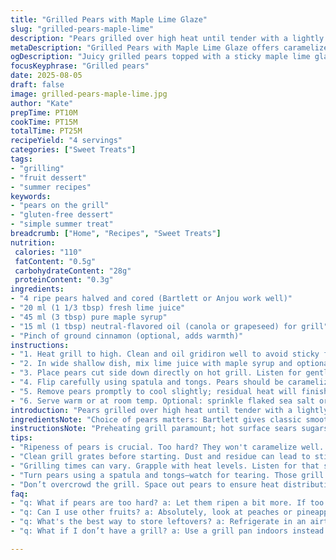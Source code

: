 ```yaml
---
title: "Grilled Pears with Maple Lime Glaze"
slug: "grilled-pears-maple-lime"
description: "Pears grilled over high heat until tender with a lightly caramelized surface. Citrus juice brightens the fruit, while a sticky maple-lime glaze replaces honey and lemon for added depth. Pears softened but still holding shape, grill marks visible, caramel scents wafting. Simple, fruit-focused dessert without gluten, nuts, dairy, or eggs. Quick, approachable method for summer cookouts or weeknight treats. Tactile doneness cues emphasized over timers."
metaDescription: "Grilled Pears with Maple Lime Glaze offers caramelized sweetness with tart citrus for balanced summer flavors"
ogDescription: "Juicy grilled pears topped with a sticky maple lime glaze, a fresh twist on dessert that brightens up any summer gathering"
focusKeyphrase: "Grilled pears"
date: 2025-08-05
draft: false
image: grilled-pears-maple-lime.jpg
author: "Kate"
prepTime: PT10M
cookTime: PT15M
totalTime: PT25M
recipeYield: "4 servings"
categories: ["Sweet Treats"]
tags:
- "grilling"
- "fruit dessert"
- "summer recipes"
keywords:
- "pears on the grill"
- "gluten-free dessert"
- "simple summer treat"
breadcrumb: ["Home", "Recipes", "Sweet Treats"]
nutrition: 
 calories: "110"
 fatContent: "0.5g"
 carbohydrateContent: "28g"
 proteinContent: "0.3g"
ingredients:
- "4 ripe pears halved and cored (Bartlett or Anjou work well)"
- "20 ml (1 1/3 tbsp) fresh lime juice"
- "45 ml (3 tbsp) pure maple syrup"
- "15 ml (1 tbsp) neutral-flavored oil (canola or grapeseed) for grill"
- "Pinch of ground cinnamon (optional, adds warmth)"
instructions:
- "1. Heat grill to high. Clean and oil gridiron well to avoid sticky fruit."
- "2. In wide shallow dish, mix lime juice with maple syrup and optional cinnamon. Toss pear halves gently to coat evenly—do not soak, just enough to glaze surface."
- "3. Place pears cut side down directly on hot grill. Listen for gentle sizzle—start caramelizing sugars and locking moisture in. Grill 4 to 5 minutes; look for char lines and slight softening."
- "4. Flip carefully using spatula and tongs. Pears should be caramelized underneath but not blackened. Grill an additional 3 to 4 minutes until pierced easily but still firm."
- "5. Remove pears promptly to cool slightly; residual heat will finish softening. Drizzle any remaining glaze over warm fruit before serving."
- "6. Serve warm or at room temp. Optional: sprinkle flaked sea salt or freshly ground black pepper to contrast sweetness."
introduction: "Pears grilled over high heat until tender with a lightly caramelized surface. Citrus juice brightens the fruit, while a sticky maple-lime glaze replaces honey and lemon for added depth. Pears softened but still holding shape, grill marks visible, caramel scents wafting. Simple, fruit-focused dessert without gluten, nuts, dairy, or eggs. Quick, approachable method for summer cookouts or weeknight treats. Tactile doneness cues emphasized over timers."
ingredientsNote: "Choice of pears matters: Bartlett gives classic smooth sweetness and softer flesh, Anjou keeps a bit firmer structure. Avoid grainy, mealy fruit, especially beyond prime ripeness. Lime juice swaps for lemon here; lime’s sharper, with fragrant citrus oils that pair well with maple syrup’s deep notes. Maple syrup stands in for honey—less floral, more caramel, better on heat without burning too fast. Neutral oil on grill grate essential for fruit release; no oil on pears themselves. Cinnamon optional but recommended for those wanting complexity. Salting finished pears with flaked sea salt or freshly cracked pepper induced unexpected, balanced contrast. Good substitutions: lemon juice if lime unavailable, agave syrup for maple but watch caramel rate and sweetness level. If no grill, use grill pan but watch for scorch spots. For unstable grills, foil under pears maintains caramel contact without melting into ash."
instructionsNote: "Preheating grill paramount; hot surface sears sugars quickly, avoids drying out fruit. Oil the grate lightly with paper towel dipped in oil using tongs—too much oil makes flare-ups, too little causes sticking. Coating pears lightly in glaze, not soaking, avoids dripping combustion and intensifies caramelization on surface. Cutting pears uniformly helps cook evenly. Watch for audible sizzle, color change—grill marks should be dark brown, not pitch black. Turning carefully prevents tearing tender fruit. Timing flexible by minute to accommodate heat variation and fruit ripeness. Testing tenderness with tip of paring knife or fork; should meet slight resistance but pierce easily near center. Removing from heat too early leaves texture chalky, too late turns to mush. Letting pears rest warm finishes cooking gently, redistributes juices. Drizzling extra glaze after cooking boosts sweetness and shine for presentation. Tossing in finishing salt or spice as last step brightens flavor and cuts syrupy cloying notes. Avoid overcrowding grill to ensure even heat."
tips:
- "Ripeness of pears is crucial. Too hard? They won't caramelize well. Too soft? They'll fall apart on the grill. Look for pears with slight give."
- "Clean grill grates before starting. Dust and residue can lead to sticking. Oil the grates lightly—use a paper towel with oil, holding with tongs."
- "Grilling times can vary. Grapple with heat levels. Listen for that sizzle. Watch for browning. The goal? Grill marks and softened but firm texture."
- "Turn pears using a spatula and tongs—watch for tearing. Those grill marks indicate progress. Aim for a beautiful caramelization, not burning."
- "Don’t overcrowd the grill. Space out pears to ensure heat distribution. Helps them cook evenly. Ensures they don't stick together and mush up."
faq:
- "q: What if pears are too hard? a: Let them ripen a bit more. If too firm on grill, raise heat slightly. Tenderness matters for caramelizing properly."
- "q: Can I use other fruits? a: Absolutely, look at peaches or pineapples. Different flavors, change glaze slightly for pairing. Monitor grilling closely."
- "q: What's the best way to store leftovers? a: Refrigerate in an airtight container. Reheat gently. But they can lose texture. Consider adding glaze again."
- "q: What if I don’t have a grill? a: Use a grill pan indoors instead. Works, but check for scorching. Foil can help if you’re worried about sticking."

---
```

